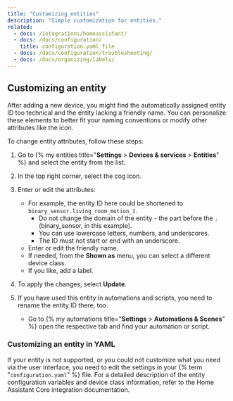 ```yaml
---
title: "Customizing entities"
description: "Simple customization for entities."
related:
  - docs: /integrations/homeassistant/
  - docs: /docs/configuration/
    title: configuration.yaml file
  - docs: /docs/configuration/troubleshooting/
  - docs: /docs/organizing/labels/
---
```


## Customizing an entity

After adding a new device, you might find the automatically assigned entity ID too technical and the entity lacking a friendly name. You can personalize these elements to better fit your naming conventions or modify other attributes like the icon.

To change entity attributes, follow these steps:

1. Go to {% my entities title="**Settings** > **Devices & services** > **Entities**" %} and select the entity from the list.
2. In the top right corner, select the cog icon.

   

3. Enter or edit the attributes:
   - For example, the entity ID here could be shortened to `binary_sensor.living_room_motion_1`.
     - Do not change the domain of the entity - the part before the `.` (binary_sensor, in this example).
     - You can use lowercase letters, numbers, and underscores.
     - The ID must not start or end with an underscore.
   - Enter or edit the friendly name.
   - If needed, from the **Shown as** menu, you can select a different device class.
   - If you like, add a label.

   

4. To apply the changes, select **Update**.
5. If you have used this entity in automations and scripts, you need to rename the entity ID there, too.
   - Go to {% my automations title="**Settings** > **Automations & Scenes**" %} open the respective tab and find your automation or script.

### Customizing an entity in YAML

If your entity is not supported, or you could not customize what you need via the user interface, you need to edit the settings in your {% term "`configuration.yaml`" %} file. For a detailed description of the entity configuration variables and device class information, refer to the Home Assistant Core integration documentation.
